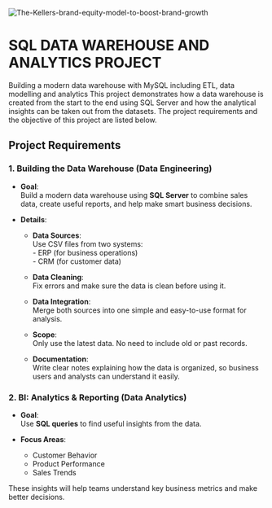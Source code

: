 ![The-Kellers-brand-equity-model-to-boost-brand-growth](https://github.com/user-attachments/assets/b2706358-cc84-4968-9506-dfcd10d8391f)
# SQL DATA WAREHOUSE AND ANALYTICS PROJECT
Building a modern data warehouse with MySQL including ETL, data modelling and analytics
This project demonstrates how a data warehouse is created from the start to the end using SQL Server and how the analytical insights can be taken out from the datasets.
The project requirements and the objective of this project are listed below.



## Project Requirements


### 1. Building the Data Warehouse (Data Engineering)

- **Goal**:  
        Build a modern data warehouse using **SQL Server** to combine sales data, create useful reports, and help make smart business decisions.

- **Details**:
  - **Data Sources**:  
        Use CSV files from two systems:  
          - ERP (for business operations)  
          - CRM (for customer data)

  - **Data Cleaning**:  
        Fix errors and make sure the data is clean before using it.

  - **Data Integration**:  
        Merge both sources into one simple and easy-to-use format for analysis.

  - **Scope**:  
        Only use the latest data. No need to include old or past records.

  - **Documentation**:  
        Write clear notes explaining how the data is organized, so business users and analysts can understand it easily.


### **2. BI: Analytics & Reporting (Data Analytics)**

- **Goal**:  
      Use **SQL queries** to find useful insights from the data.

- **Focus Areas**:
    - Customer Behavior  
    - Product Performance  
    - Sales Trends  

These insights will help teams understand key business metrics and make better decisions.

